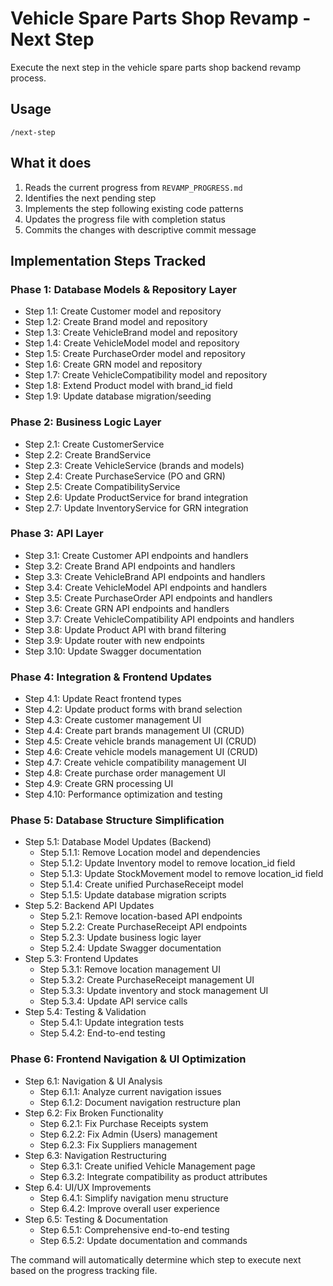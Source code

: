 # Vehicle Spare Parts Shop Revamp - Next Step

Execute the next step in the vehicle spare parts shop backend revamp process.

## Usage
```
/next-step
```

## What it does
1. Reads the current progress from `REVAMP_PROGRESS.md`
2. Identifies the next pending step
3. Implements the step following existing code patterns
4. Updates the progress file with completion status
5. Commits the changes with descriptive commit message

## Implementation Steps Tracked

### Phase 1: Database Models & Repository Layer
- Step 1.1: Create Customer model and repository
- Step 1.2: Create Brand model and repository  
- Step 1.3: Create VehicleBrand model and repository
- Step 1.4: Create VehicleModel model and repository
- Step 1.5: Create PurchaseOrder model and repository
- Step 1.6: Create GRN model and repository
- Step 1.7: Create VehicleCompatibility model and repository
- Step 1.8: Extend Product model with brand_id field
- Step 1.9: Update database migration/seeding

### Phase 2: Business Logic Layer
- Step 2.1: Create CustomerService
- Step 2.2: Create BrandService
- Step 2.3: Create VehicleService (brands and models)
- Step 2.4: Create PurchaseService (PO and GRN)
- Step 2.5: Create CompatibilityService
- Step 2.6: Update ProductService for brand integration
- Step 2.7: Update InventoryService for GRN integration

### Phase 3: API Layer
- Step 3.1: Create Customer API endpoints and handlers
- Step 3.2: Create Brand API endpoints and handlers
- Step 3.3: Create VehicleBrand API endpoints and handlers
- Step 3.4: Create VehicleModel API endpoints and handlers
- Step 3.5: Create PurchaseOrder API endpoints and handlers
- Step 3.6: Create GRN API endpoints and handlers
- Step 3.7: Create VehicleCompatibility API endpoints and handlers
- Step 3.8: Update Product API with brand filtering
- Step 3.9: Update router with new endpoints
- Step 3.10: Update Swagger documentation

### Phase 4: Integration & Frontend Updates
- Step 4.1: Update React frontend types
- Step 4.2: Update product forms with brand selection
- Step 4.3: Create customer management UI
- Step 4.4: Create part brands management UI (CRUD)
- Step 4.5: Create vehicle brands management UI (CRUD)
- Step 4.6: Create vehicle models management UI (CRUD)
- Step 4.7: Create vehicle compatibility management UI
- Step 4.8: Create purchase order management UI
- Step 4.9: Create GRN processing UI
- Step 4.10: Performance optimization and testing

### Phase 5: Database Structure Simplification
- Step 5.1: Database Model Updates (Backend)
  - Step 5.1.1: Remove Location model and dependencies
  - Step 5.1.2: Update Inventory model to remove location_id field
  - Step 5.1.3: Update StockMovement model to remove location_id field
  - Step 5.1.4: Create unified PurchaseReceipt model
  - Step 5.1.5: Update database migration scripts
- Step 5.2: Backend API Updates
  - Step 5.2.1: Remove location-based API endpoints
  - Step 5.2.2: Create PurchaseReceipt API endpoints
  - Step 5.2.3: Update business logic layer
  - Step 5.2.4: Update Swagger documentation
- Step 5.3: Frontend Updates
  - Step 5.3.1: Remove location management UI
  - Step 5.3.2: Create PurchaseReceipt management UI
  - Step 5.3.3: Update inventory and stock management UI
  - Step 5.3.4: Update API service calls
- Step 5.4: Testing & Validation
  - Step 5.4.1: Update integration tests
  - Step 5.4.2: End-to-end testing

### Phase 6: Frontend Navigation & UI Optimization
- Step 6.1: Navigation & UI Analysis
  - Step 6.1.1: Analyze current navigation issues
  - Step 6.1.2: Document navigation restructure plan
- Step 6.2: Fix Broken Functionality
  - Step 6.2.1: Fix Purchase Receipts system
  - Step 6.2.2: Fix Admin (Users) management
  - Step 6.2.3: Fix Suppliers management
- Step 6.3: Navigation Restructuring
  - Step 6.3.1: Create unified Vehicle Management page
  - Step 6.3.2: Integrate compatibility as product attributes
- Step 6.4: UI/UX Improvements
  - Step 6.4.1: Simplify navigation menu structure
  - Step 6.4.2: Improve overall user experience
- Step 6.5: Testing & Documentation
  - Step 6.5.1: Comprehensive end-to-end testing
  - Step 6.5.2: Update documentation and commands

The command will automatically determine which step to execute next based on the progress tracking file.